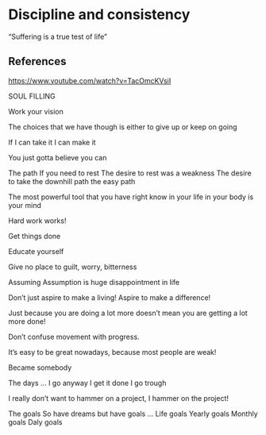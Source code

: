 # Discipline and consistency

“Suffering is a true test of life”

## References

https://www.youtube.com/watch?v=TacOmcKVsiI

SOUL FILLING

Work your vision

The choices that we have though is either to give up or keep on going

If I can take it I can make it

You just gotta believe you can

The path
If you need to rest
The desire to rest was a weakness
The desire to take the downhill path the easy path

The most powerful tool that you have right know in your life in your body is your mind

Hard work works!

Get things done

Educate yourself

Give no place to guilt, worry, bitterness

Assuming
Assumption is huge disappointment in life

Don’t just aspire to make a living! Aspire to make a difference!

Just because you are doing a lot more doesn’t mean you are getting a lot more done!

Don’t confuse movement with progress.

It’s easy to be great nowadays, because most people are weak!

Became somebody

The days ...
I go anyway
I get it done
I go trough

I really don’t want to hammer on a project, I hammer on the project!

The goals
So have dreams but have goals …
Life goals
Yearly goals
Monthly goals
Daly goals
